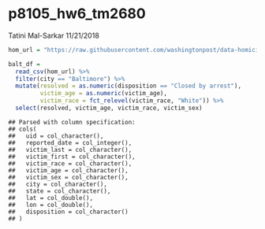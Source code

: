 p8105\_hw6\_tm2680
================
Tatini Mal-Sarkar
11/21/2018

``` r
hom_url = "https://raw.githubusercontent.com/washingtonpost/data-homicides/master/homicide-data.csv"

balt_df = 
  read_csv(hom_url) %>% 
  filter(city == "Baltimore") %>% 
  mutate(resolved = as.numeric(disposition == "Closed by arrest"),
         victim_age = as.numeric(victim_age),
         victim_race = fct_relevel(victim_race, "White")) %>% 
  select(resolved, victim_age, victim_race, victim_sex)
```

    ## Parsed with column specification:
    ## cols(
    ##   uid = col_character(),
    ##   reported_date = col_integer(),
    ##   victim_last = col_character(),
    ##   victim_first = col_character(),
    ##   victim_race = col_character(),
    ##   victim_age = col_character(),
    ##   victim_sex = col_character(),
    ##   city = col_character(),
    ##   state = col_character(),
    ##   lat = col_double(),
    ##   lon = col_double(),
    ##   disposition = col_character()
    ## )
